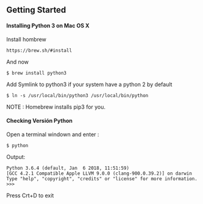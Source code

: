 ## Getting Started 


#### Installing Python 3 on Mac OS X

Install hombrew 

    https://brew.sh/#install


And now

    $ brew install python3

Add Symlink to python3 if your system have a python 2 by default

    $ ln -s /usr/local/bin/python3 /usr/local/bin/python
    
NOTE : Homebrew installs pip3 for you.


#### Checking Versión Python

Open a terminal windown and enter : 

    $ python


Output:

    Python 3.6.4 (default, Jan  6 2018, 11:51:59)
    [GCC 4.2.1 Compatible Apple LLVM 9.0.0 (clang-900.0.39.2)] on darwin
    Type "help", "copyright", "credits" or "license" for more information.
    >>>

Press Crt+D to exit



